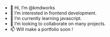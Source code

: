 - 👋 Hi, I’m @kmdworks
- 👀 I’m interested in frontend development.
- 🌱 I’m currently learning javascript.
- 💞️ I’m looking to collaborate on many projects.
- 📫 Will make a portfolio soon !

<!---
kmdworks/kmdworks is a ✨ special ✨ repository because its `README.md` (this file) appears on your GitHub profile.
You can click the Preview link to take a look at your changes.
--->
